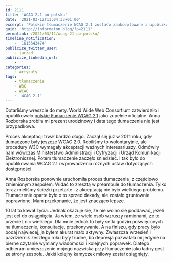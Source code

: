 ```yaml
---
id: 2111
title: 'WCAG 2.1 po polsku'
date: '2021-03-12T11:04:33+01:00'
excerpt: 'Polskie tłumaczenie WCAG 2.1 zostało zaakceptowane i opublikowane przez W3C.'
guid: 'http://informaton.blog/?p=2111'
permalink: /2021/03/12/wcag-21-po-polsku/
timeline_notification:
    - '1615543474'
publicize_twitter_user:
    - jaczad
publicize_linkedin_url:
    - ''
categories:
    - artykuły
tags:
    - tłumaczenie
    - W3C
    - WCAG
    - 'WCAG 2.1'
---
```


Dotarliśmy wreszcie do mety. World Wide Web Consortium zatwierdziło i opublikowało [polskie tłumaczenie WCAG 2.1](https://www.w3.org/Translations/WCAG21-pl/) jako zupełnie oficjalne. Anna Rozborska zrobiła mi prezent urodzinowy i data tego tłumaczenia nie jest przypadkowa.

Proces akceptacji trwał bardzo długo. Zaczął się już w 2011 roku, gdy tłumaczone były jeszcze WCAG 2.0. Robiliśmy to wolontaryjnie, ale procedury W3C wymagały akceptacji ważnych interesariuszy. Odmówiły nam wówczas Ministerstwo Administracji i Cyfryzacji i Urząd Komunikacji Elektronicznej. Potem tłumaczenie zaczęło śniedzieć. I tak było do opublikowania WCAG 2.1 i wprowadzenia różnych ustaw dotyczących dostępności.

Anna Rozborska ponownie uruchomiła proces tłumaczenia, z częściowo zmienionym zespołem. Widać to zresztą w preambule do tłumaczenia. Tylko teraz mieliśmy ścieżki przetarte i z akceptacją nie było wielkiego problemu. Tłumaczenie oparte było o to sprzed dekady, ale zostało gruntownie poprawione. Mam przekonanie, że jest znacząco lepsze.

10 lat to kawał życia. Jednak okazuje się, że nie wolno się poddawać, jeżeli jest cel do osiągnięcia. Ja wiem, że wiele osób wzruszy ramionami, że to przecież nic wielkiego. Dla mnie jednak to były setki godzin poświęconych na tłumaczenie, konsultacje, przekonywanie. A na finiszu, gdy pracy było bodaj najwiecej, ja byłem akurat mało aktywny. Zwłaszcza wrzesień i październik zeszłego roku były trudne, bo depresja pozwalała mi jedynie na bierne czytanie wymiany wiadomości i kolejnych poprawek. Dlatego odbieram umieszczenie mojego nazwiska przy tłumaczenie jako ładny gest ze strony zespołu. Jakiś kolejny kamyczek milowy został osiągnięty.
